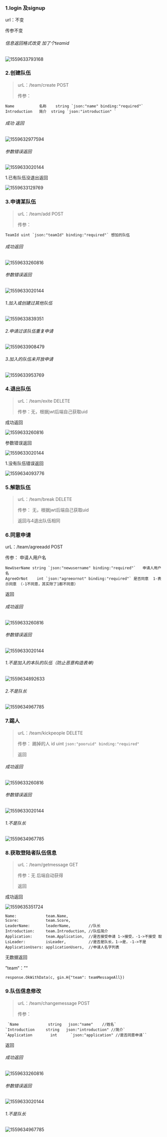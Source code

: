 ### 1.login  及signup

url：不变

传参不变


###### 信息返回格式改变 加了个teamid

![1559633793168](typora-user-images/1559633793168.png)



### 2.创建队伍

> urL：/team/create POST
>
> 传参：

```
Name           名称    string `json:"name" binding:"required"`
Introduction   简介  string `json:"introduction" `
```





###### 成功 返回

![1559632977594](typora-user-images/1559632977594.png)



###### 参数错误返回

![1559633020144](typora-user-images/1559633020144.png)

1.已有队伍没退出返回

![1559633129769](typora-user-images/1559633129769.png)





### 3.申请某队伍

> urL：/team/add  POST
>
> 传参：

```
TeamId uint `json:"teamId" binding:"required"` 想加的队伍
```



###### 成功返回

![1559633260816](typora-user-images/1559633260816.png)

###### 参数错误返回

![1559633020144](typora-user-images/1559633020144.png)



###### 1.加入或创建过其他队伍

![1559633839351](typora-user-images/1559633839351.png)

###### 2.申请过该队伍重复申请

![1559633908479](typora-user-images/1559633908479.png)

###### 3.加入的队伍未开放申请

![1559633953769](typora-user-images/1559633953769.png)



### 4.退出队伍

> urL：/team/exite DELETE
>
> 传参：无，根据jwt后端自己获取uid

成功返回

![1559633260816](typora-user-images/1559633260816.png)

参数错误返回

![1559633020144](typora-user-images/1559633020144.png)

1.没有队伍错误返回

![1559634093776](typora-user-images/1559634093776.png)

### 5.解散队伍

> urL：/team/break DELETE
>
> 传参： 无，根据jwt后端自己获取uid
>
> 返回与4退出队伍相同



### 6.同意申请

urL：/team/agreeadd POST

传参：   申请人用户名          

```
NewUserName string `json:"newusername" binding:"required"`   申请人用户名       
AgreeOrNot    int `json:"agreeornot" binding:"required"` 是否同意  1-表示同意 （-1不同意，其实除了1都不同意） 
```

返回



###### 成功返回

![1559633260816](typora-user-images/1559633260816.png)

###### 参数错误返回

![1559633020144](typora-user-images/1559633020144.png)



###### 1.不是加入的本队的队伍（防止恶意构造表单)

![1559634892633](typora-user-images/1559634892633.png)

###### 2.不是队长

![1559634967785](typora-user-images/1559634967785.png)



### 7.踢人

> urL：/team/kickpeople DELETE
>
> 传参：  踢掉的人 id uint `json:"pooruid" binding:"required"`
>
> 返回

###### 成功返回

![1559633260816](typora-user-images/1559633260816.png)

###### 参数错误返回

![1559633020144](typora-user-images/1559633020144.png)

###### 1.不是队长

![1559634967785](typora-user-images/1559634967785.png)

### 8.获取登陆者队伍信息

> urL：/team/getmessage GET
>
> 传参：无 后端自动获得
>
> 返回

成功返回

![1559635351724](typora-user-images/1559635351724.png)

```
Name:             team.Name,
Score:            team.Score,        
LeaderName:       leaderName,        //队长
Introduction:     team.Introduction, //队伍简介 
Application:      team.Application,  //是否接受申请 1->接受，-1->不接受 取
LsLeader:         isLeader,          //是否是队长，1->是，-1->不是
ApplicationUsers: applicationUsers,  //申请人名字列表
```

无数据返回

”team“：”“

```
response.OkWithData(c, gin.H{"team": teamMessageAll})
```

### 9.队伍信息修改

> urL：/team/changemessage POST
>
> 传参： 

```
 `Name             string   json:"name"    //姓名`
`Introduction     string   json:"introduction" //简介`
`Application        int      `json:"application" //是否同意申请``
```

返回

###### 成功返回

![1559633260816](typora-user-images/1559633260816.png)

###### 参数错误返回

![1559633020144](typora-user-images/1559633020144.png)

###### 1.不是队长

![1559634967785](typora-user-images/1559634967785.png)
